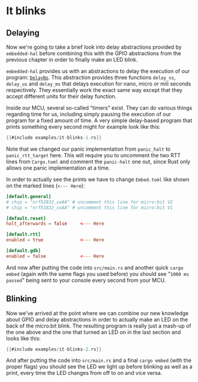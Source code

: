 # It blinks

## Delaying
Now we're going to take a brief look into delay abstractions provided by `embedded-hal`
before combining this with the GPIO abstractions from the previous chapter in order to
finally make an LED blink.

`embedded-hal` provides us with an abstractions to delay the execution of our program:
[`DelayNs`]. This abstraction provides three functions `delay_ns`, `delay_us` and `delay_ms`
that delays execution for nano, micro or mili seconds respectively. They essentially work
the exact same way except that they accept different units for their delay function.

[`DelayNs`]: https://docs.rs/embedded-hal/1.0.0/embedded_hal/blocking/delay/trait.DelayNs.html

Inside our MCU, several so-called "timers" exist. They can do various things regarding time for us,
including simply pausing the execution of our program for a fixed amount of time. A very
simple delay-based program that prints something every second might for example look like this:

``` rust
{{#include examples/it-blinks-1.rs}}
```

Note that we changed our panic implementation from `panic_halt` to
`panic_rtt_target` here. This will require you to uncomment the two
RTT lines from `Cargo.toml` and comment the `panic-halt` one out,
since Rust only allows one panic implementation at a time.

In order to actually see the prints we have to change `Embed.toml` like shown on the marked lines (`<--- Here`):
```toml
[default.general]
# chip = "nrf52833_xxAA" # uncomment this line for micro:bit V2
# chip = "nrf51822_xxAA" # uncomment this line for micro:bit V1

[default.reset]
halt_afterwards = false     <--- Here

[default.rtt]
enabled = true              <--- Here

[default.gdb]
enabled = false             <--- Here
```

And now after putting the code into `src/main.rs` and another quick `cargo embed` (again with the same flags you used before)
you should see "`1000 ms passed`" being sent to your console every second from your MCU.

## Blinking

Now we've arrived at the point where we can combine our new knowledge about GPIO and delay abstractions
in order to actually make an LED on the back of the micro:bit blink. The resulting program is really just
a mash-up of the one above and the one that turned an LED on in the last section and looks like this:

``` rust
{{#include examples/it-blinks-2.rs}}
```

And after putting the code into `src/main.rs` and a final `cargo embed` (with the proper flags)
you should see the LED we light up before blinking as well as a print, every time the LED changes from off to on and vice versa.
